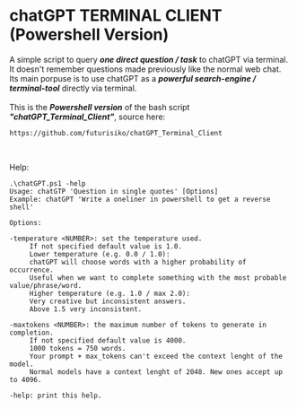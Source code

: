 # chatGPT TERMINAL CLIENT (Powershell Version)

A simple script to query ***one direct question / task*** to chatGPT via terminal.<br>
It doesn't remember questions made previously like the normal web chat.<br> 
Its main porpuse is to use chatGPT as a ***powerful search-engine / terminal-tool*** directly via terminal.<br>
<br>
This is the ***Powershell version*** of the bash script ***"chatGPT_Terminal_Client"***, source here:

```
https://github.com/futurisiko/chatGPT_Terminal_Client
```
<br>

Help:
```
.\chatGPT.ps1 -help
Usage: chatGTP 'Question in single quotes' [Options]                                    
Example: chatGPT 'Write a oneliner in powershell to get a reverse shell'

Options:

-temperature <NUMBER>: set the temperature used.                                        
     If not specified default value is 1.0.
     Lower temperature (e.g. 0.0 / 1.0):
     chatGPT will choose words with a higher probability of occurrence.
     Useful when we want to complete something with the most probable value/phrase/word.
     Higher temperature (e.g. 1.0 / max 2.0):
     Very creative but inconsistent answers.
     Above 1.5 very inconsistent.

-maxtokens <NUMBER>: the maximum number of tokens to generate in completion.            
     If not specified default value is 4000.
     1000 tokens = 750 words.
     Your prompt + max_tokens can't exceed the context lenght of the model.
     Normal models have a context lenght of 2048. New ones accept up to 4096.

-help: print this help. 
```



